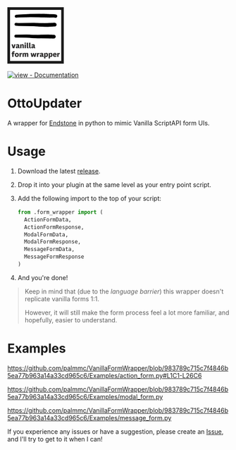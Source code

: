 <img src="./images/badge.png?raw=true" width="128">
<div align="left">
  
[![view - Documentation](https://img.shields.io/badge/view-Documentation-blue?style=for-the-badge)](../../wiki/ "Go to project documentation")

</div>

# OttoUpdater
A wrapper for [Endstone](https://github.com/EndstoneMC/endstone) in python to mimic Vanilla ScriptAPI form UIs.

# Usage
1) Download the latest [release](../../releases).
2) Drop it into your plugin at the same level as your entry point script.
3) Add the following import to the top of your script:
   
   ```python
   from .form_wrapper import (
     ActionFormData,
     ActionFormResponse,
     ModalFormData,
     ModalFormResponse,
     MessageFormData,
     MessageFormResponse
   )
   ```
4) And you're done!

> Keep in mind that (due to the *language barrier*) this wrapper doesn't replicate vanilla forms 1:1.
>
> However, it will still make the form process feel a lot more familiar, and hopefully, easier to understand.

# Examples

https://github.com/palmmc/VanillaFormWrapper/blob/983789c715c7f4846b5ea77b963a14a33cd965c6/Examples/action_form.py#L1C1-L26C6

https://github.com/palmmc/VanillaFormWrapper/blob/983789c715c7f4846b5ea77b963a14a33cd965c6/Examples/modal_form.py

https://github.com/palmmc/VanillaFormWrapper/blob/983789c715c7f4846b5ea77b963a14a33cd965c6/Examples/message_form.py


If you experience any issues or have a suggestion, please create an [Issue](../../issues), and I'll try to get to it when I can!
